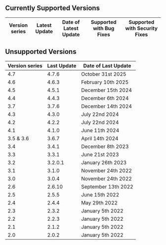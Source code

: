 ## Currently Supported Versions

| Version series | Latest Update | Date of Latest Update | Supported with Bug Fixes | Supported with Security Fixes |
|-|-|-|-|-|

## Unsupported Versions

| Version series | Last Update | Date of Last Update |
|-|-|-|
| 4.7 | 4.7.6 | October 31st 2025 |
| 4.6 | 4.6.3 | February 10th 2025 |
| 4.5 | 4.5.1 | December 15th 2024 |
| 4.4 | 4.4.3 | December 6th 2024 | 
| 3.7 | 3.7.6 | December 14th 2024 |
| 4.3 | 4.3.0 | July 22nd 2024 |
| 4.2 | 4.2.2 | July 22nd 2024 |
| 4.1 | 4.1.0 | June 11th 2024 |
| 3.5 & 3.6 | 3.6.7 | April 14th 2024 |
| 3.4 | 3.4.1 | December 8th 2023 |
| 3.3 | 3.3.1 | June 21st 2023 |
| 3.2 | 3.2.0.1 | January 26th 2023 |
| 3.1 | 3.1.0 | November 24th 2022 |
| 3.0 | 3.0.4 | November 24th 2022 |
| 2.6 | 2.6.10 | September 13th 2022 |
| 2.5 | 2.5.5 | June 15th 2022 |
| 2.4 | 2.4.4 | May 29th 2022 | 
| 2.3 | 2.3.2 | January 5th 2022 |
| 2.2 | 2.2.3 | January 5th 2022 | 
| 2.1 | 2.1.2 | January 5th 2022 |
| 2.0 | 2.0.2 | January 5th 2022 |
